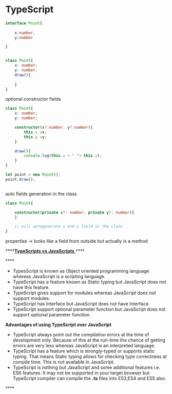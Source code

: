 # TypeScript

```typescript
interface Point{
    
    x:number,
    y:number

}


class Point{
    x: number;
    y: number;
    draw(){
        
    }
}
```

optional constructor fields

```typescript
class Point{
    x: number;
    y: number;

    constructor(x?:number, y?:number){
        this.x =x;
        this.y =y; 
    }

    draw(){
        console.log(this.x + " "+ this.y);
    }
}

let point = new Point();
point.draw();



```

auto fields generation in the class

```typescript
class Point{

    constructor(private x?: number, private y?: number){
    }

    // will autogenerate x and y field in the class 
}


```

properties -&gt; looks like a field from outside but actually is a method



\*\*\*\*[**TypeScripts vs JavaScripts** ](https://www.geeksforgeeks.org/difference-between-typescript-and-javascript/)\*\*\*\*

\*\*\*\*

* TypesScript is known as Object oriented programming language whereas JavaScript is a scripting language.
* TypeScript has a feature known as Static typing but JavaScript does not have this feature.
* TypeScript gives support for modules whereas JavaScript does not support modules.
* TypeScript has Interface but JavaScript does not have Interface.
* TypeScript support optional parameter function but JavaScript does not support optional parameter function.



**Advantages of using TypeScript over JavaScript**

* TypeScript always point out the compilation errors at the time of development only. Because of this at the run-time the chance of getting errors are very less whereas JavaScript is an interpreted language.
* TypeScript has a feature which is strongly-typed or supports static typing. That means Static typing allows for checking type correctness at compile time. This is not available in JavaScript.
* TypeScript is nothing but JavaScript and some additional features i.e. ES6 features. It may not be supported in your target browser but TypeScript compiler can compile the **.ts** files into ES3,ES4 and ES5 also.

\*\*\*\*






